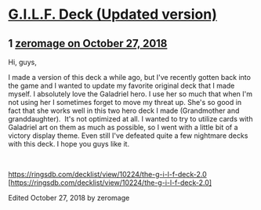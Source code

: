 # [G.I.L.F. Deck (Updated version)](https://community.fantasyflightgames.com/topic/285224-gilf-deck-updated-version/)

## 1 [zeromage on October 27, 2018](https://community.fantasyflightgames.com/topic/285224-gilf-deck-updated-version/?do=findComment&comment=3516513)

Hi, guys,

I made a version of this deck a while ago, but I've recently gotten back into the game and I wanted to update my favorite original deck that I made myself. I absolutely love the Galadriel hero. I use her so much that when I'm not using her I sometimes forget to move my threat up. She's so good in fact that she works well in this two hero deck I made (Grandmother and granddaughter).  It's not optimized at all. I wanted to try to utilize cards with Galadriel art on them as much as possible, so I went with a little bit of a victory display theme. Even still I've defeated quite a few nightmare decks with this deck. I hope you guys like it. 

 

https://ringsdb.com/decklist/view/10224/the-g-i-l-f-deck-2.0 [https://ringsdb.com/decklist/view/10224/the-g-i-l-f-deck-2.0]

Edited October 27, 2018 by zeromage

